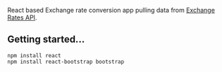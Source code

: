 React based Exchange rate conversion app pulling data from [Exchange Rates API](https://exchangeratesapi.io/).

## Getting started... 

```
npm install react
npm install react-bootstrap bootstrap
```
